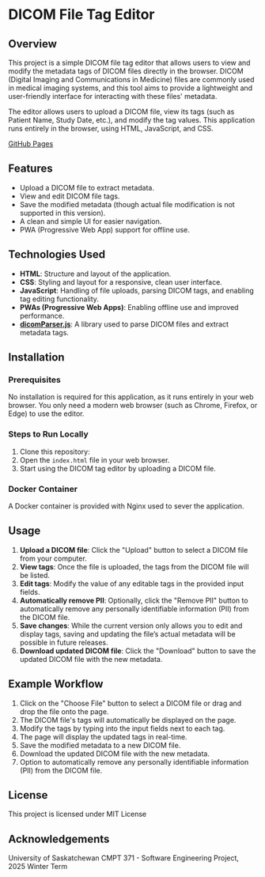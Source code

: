 # DICOM File Tag Editor

## Overview

This project is a simple DICOM file tag editor that allows users to view and modify the metadata tags of DICOM files directly in the browser. DICOM (Digital Imaging and Communications in Medicine) files are commonly used in medical imaging systems, and this tool aims to provide a lightweight and user-friendly interface for interacting with these files' metadata.

The editor allows users to upload a DICOM file, view its tags (such as Patient Name, Study Date, etc.), and modify the tag values. This application runs entirely in the browser, using HTML, JavaScript, and CSS.

[GitHub Pages](https://universityofsaskatchewancmpt371.github.io/term-project-2025-team-2/)

## Features

- Upload a DICOM file to extract metadata.
- View and edit DICOM file tags.
- Save the modified metadata (though actual file modification is not supported in this version).
- A clean and simple UI for easier navigation.
- PWA (Progressive Web App) support for offline use.
  
## Technologies Used

- **HTML**: Structure and layout of the application.
- **CSS**: Styling and layout for a responsive, clean user interface.
- **JavaScript**: Handling of file uploads, parsing DICOM tags, and enabling tag editing functionality.
- **PWAs (Progressive Web Apps)**: Enabling offline use and improved performance.
- **[dicomParser.js](https://github.com/cornerstonejs/dicomParser)**: A library used to parse DICOM files and extract metadata tags.

## Installation

### Prerequisites

No installation is required for this application, as it runs entirely in your web browser. You only need a modern web browser (such as Chrome, Firefox, or Edge) to use the editor.

### Steps to Run Locally

1. Clone this repository:
2. Open the `index.html` file in your web browser.
3. Start using the DICOM tag editor by uploading a DICOM file.

### Docker Container

A Docker container is provided with Nginx used to sever the application.

## Usage

1. **Upload a DICOM file**: Click the "Upload" button to select a DICOM file from your computer.
2. **View tags**: Once the file is uploaded, the tags from the DICOM file will be listed.
3. **Edit tags**: Modify the value of any editable tags in the provided input fields.
4. **Automatically remove PII**: Optionally, click the "Remove PII" button to automatically remove any personally identifiable information (PII) from the DICOM file.
4. **Save changes**: While the current version only allows you to edit and display tags, saving and updating the file’s actual metadata will be possible in future releases.
5. **Download updated DICOM file**: Click the "Download" button to save the updated DICOM file with the new metadata.

## Example Workflow

1. Click on the "Choose File" button to select a DICOM file or drag and drop the file onto the page.
2. The DICOM file's tags will automatically be displayed on the page.
3. Modify the tags by typing into the input fields next to each tag.
4. The page will display the updated tags in real-time.
5. Save the modified metadata to a new DICOM file.
6. Download the updated DICOM file with the new metadata.
7. Option to automatically remove any personally identifiable information (PII) from the DICOM file.

## License

This project is licensed under MIT License

## Acknowledgements

University of Saskatchewan CMPT 371 - Software Engineering Project, 2025 Winter Term
